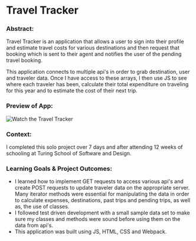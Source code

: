 # Travel Tracker


### Abstract:
Travel Tracker is an application that allows a user to sign into their profile and estimate travel costs for various destinations and then request that booking which is sent to their agent and notifies the user of the pending travel booking. 

This application connects to multiple api's in order to grab destination, user and traveler data. Once I have access to these arrays, I then use JS to see where each traveler has been, calculate their total expenditure on traveling for this year and to estimate the cost of their next trip. 

### Preview of App:
![Watch the Travel Tracker](https://media.giphy.com/media/v1.Y2lkPTc5MGI3NjExMzRkYThhYjg2ZmFmZmIwMzI2MjQyYTZkMDkxNmYxOGYzYzIzZDZiNyZlcD12MV9pbnRlcm5hbF9naWZzX2dpZklkJmN0PWc/SRxJPwBUhXA69vwTN0/giphy.gif)

### Context:
I completed this solo project over 7 days and after attending 12 weeks of schooling at Turing School of Software and Design.

### Learning Goals & Project Outcomes:
* I learned how to implement GET requests to access various api's and create POST requests to update traveler data on the appropriate server. Many iterator methods were essential for manipulating the data in order to calculate expenses, destinations, past trips and pending trips, as well as, the use of classes. 
* I followed test driven development with a small sample data set to make sure my classes and methods were sound before using them on the data from api's. 
* This application was built using JS, HTML, CSS and Webpack.
